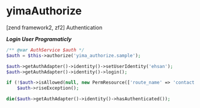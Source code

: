 yimaAuthorize
=============

[zend framework2, zf2] Authentication

___Login User Programaticly___

```php
/** @var AuthService $auth */
$auth = $this->authorize('yima_authorize.sample');

$auth->getAuthAdapter()->identity()->setUserIdentity('ehsan');
$auth->getAuthAdapter()->identity()->login();

if (!$auth->isAllowed(null, new PermResource(['route_name' => 'contact'])))
    $auth->riseException();

die($auth->getAuthAdapter()->identity()->hasAuthenticated());
```
